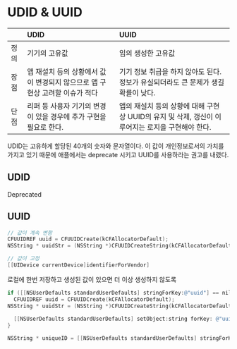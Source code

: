 # UDID & UUID

|         | UDID                                                         | UUID                                                         |
| ------- | :----------------------------------------------------------- | :----------------------------------------------------------- |
| 정   의 | 기기의 고유값                                                | 임의 생성한 고유값                                           |
| 장점    | 앱 재설치 등의 상황에서 값이 변경되지 않으므로 앱 구현상 고려할 이슈가 적다 | 기기 정보 취급을 하지 않아도 된다. 정보가 유실되더라도 큰 문제가 생길 확률이 낮다. |
| 단점    | 리퍼 등 사용자 기기의 변경이 있을 경우에 추가 구현을 필요로 한다. | 앱의 재설치 등의 상황에 대해 구현 상 UUID의 유지 및 삭제, 갱신이 이루어지는 로지을 구현해야 한다. |

UDID는 고유하게 할당된 40개의 숫자와 문자열이다. 이 값이 개인정보로서의 가치를 가지고 있기 때문에 애플에서는 deprecate 시키고 UUID를 사용하라는 권고를 내렸다.

## UDID

Deprecated

## UUID

```objective-c
// 값이 계속 변함
CFUUIDREF uuid = CFUUIDCreate(kCFAllocatorDefault);
NSString * uuidStr = (NSString *)CFUUIDCreateString(kCFAllocatorDefault, uuid);

// 값이 고정
[[UIDevice currentDevice]identifierForVendor]
```



로컬에 한번 저장하고 생성된 값이 있으면 더 이상 생성하지 않도록

```objective-c
if ([[NSUserDefaults standardUserDefaults] stringForKey:@"uuid"] == nil) {
  CFUUIDREF uuid = CFUUIDCreate(kCFAllocatorDefault);
NSString * uuidStr = (NSString *)CFUUIDCreateString(kCFAllocatorDefault, uuid);
  
  [[NSUserDefaults standardUserDefaults] setObject:string forKey: @"uuid"];
}

NSString * uniqueID = [[NSUserDefaults standardUserDefaults] stringForKey: @"uuid"];
```



